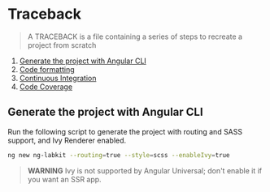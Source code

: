 # Traceback

> A TRACEBACK is a file containing a series of steps to recreate a project from scratch

1. [Generate the project with Angular CLI](#generate-the-project-with-angular-cli)
2. [Code formatting](./stories/code-formatting.md)
3. [Continuous Integration](./stories/continuous-integration.md)
4. [Code Coverage](./stories/code-coverage.md)

## Generate the project with Angular CLI

Run the following script to generate the project with routing and SASS support, and Ivy Renderer enabled.

```sh
ng new ng-labkit --routing=true --style=scss --enableIvy=true
```

> **WARNING** Ivy is not supported by Angular Universal; don't enable it if you want an SSR app.
